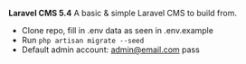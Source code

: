 **Laravel CMS 5.4**
A basic & simple Laravel CMS to build from.
- Clone repo, fill in .env data as seen in .env.example
- Run `php artisan migrate --seed`
- Default admin account: admin@email.com pass

